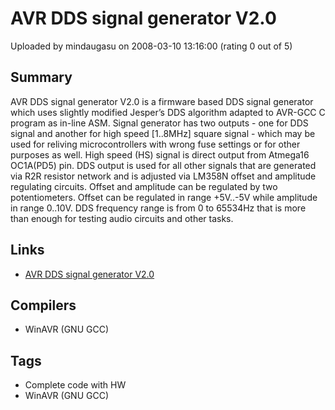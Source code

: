 # AVR DDS signal generator V2.0

Uploaded by mindaugasu on 2008-03-10 13:16:00 (rating 0 out of 5)

## Summary

AVR DDS signal generator V2.0 is a firmware based DDS signal generator which uses slightly modified Jesper’s DDS algorithm adapted to AVR-GCC C program as in-line ASM. Signal generator has two outputs - one for DDS signal and another for high speed [1..8MHz] square signal - which may be used for reliving microcontrollers with wrong fuse settings or for other purposes as well. High speed (HS) signal is direct output from Atmega16 OC1A(PD5) pin. DDS output is used for all other signals that are generated via R2R resistor network and is adjusted via LM358N offset and amplitude regulating circuits. Offset and amplitude can be regulated by two potentiometers. Offset can be regulated in range +5V..-5V while amplitude in range 0..10V. DDS frequency range is from 0 to 65534Hz that is more than enough for testing audio circuits and other tasks.

## Links

- [AVR DDS signal generator V2.0](http://www.scienceprog.com/avr-dds-signal-generator-v20/)

## Compilers

- WinAVR (GNU GCC)

## Tags

- Complete code with HW
- WinAVR (GNU GCC)
